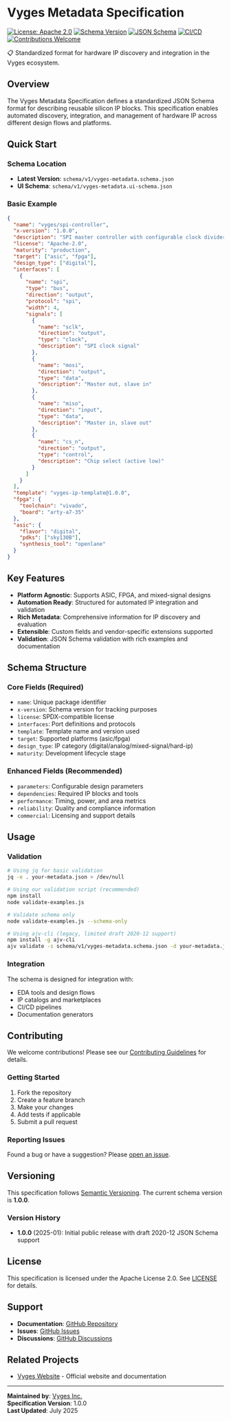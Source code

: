# Vyges Metadata Specification

[![License: Apache 2.0](https://img.shields.io/badge/License-Apache%202.0-blue.svg)](https://opensource.org/licenses/Apache-2.0)
[![Schema Version](https://img.shields.io/badge/Schema%20Version-1.0.0-green.svg)](https://github.com/vyges/vyges-metadata-spec)
[![JSON Schema](https://img.shields.io/badge/JSON%20Schema-Draft%202020--12-orange.svg)](https://json-schema.org/draft/2020-12/schema)
[![CI/CD](https://github.com/vyges/vyges-metadata-spec/workflows/Validate%20Schema%20and%20Examples/badge.svg)](https://github.com/vyges/vyges-metadata-spec/actions)
[![Contributions Welcome](https://img.shields.io/badge/contributions-welcome-brightgreen.svg?style=flat)](CONTRIBUTING.md)

📋 Standardized format for hardware IP discovery and integration in the Vyges ecosystem.

## Overview

The Vyges Metadata Specification defines a standardized JSON Schema format for describing reusable silicon IP blocks. This specification enables automated discovery, integration, and management of hardware IP across different design flows and platforms.

## Quick Start

### Schema Location
- **Latest Version**: `schema/v1/vyges-metadata.schema.json`
- **UI Schema**: `schema/v1/vyges-metadata.ui-schema.json`

### Basic Example

```json
{
  "name": "vyges/spi-controller",
  "x-version": "1.0.0",
  "description": "SPI master controller with configurable clock divider",
  "license": "Apache-2.0",
  "maturity": "production",
  "target": ["asic", "fpga"],
  "design_type": ["digital"],
  "interfaces": [
    {
      "name": "spi",
      "type": "bus",
      "direction": "output",
      "protocol": "spi",
      "width": 4,
      "signals": [
        {
          "name": "sclk",
          "direction": "output",
          "type": "clock",
          "description": "SPI clock signal"
        },
        {
          "name": "mosi",
          "direction": "output",
          "type": "data",
          "description": "Master out, slave in"
        },
        {
          "name": "miso",
          "direction": "input",
          "type": "data",
          "description": "Master in, slave out"
        },
        {
          "name": "cs_n",
          "direction": "output",
          "type": "control",
          "description": "Chip select (active low)"
        }
      ]
    }
  ],
  "template": "vyges-ip-template@1.0.0",
  "fpga": {
    "toolchain": "vivado",
    "board": "arty-a7-35"
  },
  "asic": {
    "flavor": "digital",
    "pdks": ["sky130B"],
    "synthesis_tool": "openlane"
  }
}
```

## Key Features

- **Platform Agnostic**: Supports ASIC, FPGA, and mixed-signal designs
- **Automation Ready**: Structured for automated IP integration and validation
- **Rich Metadata**: Comprehensive information for IP discovery and evaluation
- **Extensible**: Custom fields and vendor-specific extensions supported
- **Validation**: JSON Schema validation with rich examples and documentation

## Schema Structure

### Core Fields (Required)
- `name`: Unique package identifier
- `x-version`: Schema version for tracking purposes
- `license`: SPDX-compatible license
- `interfaces`: Port definitions and protocols
- `template`: Template name and version used
- `target`: Supported platforms (asic/fpga)
- `design_type`: IP category (digital/analog/mixed-signal/hard-ip)
- `maturity`: Development lifecycle stage

### Enhanced Fields (Recommended)
- `parameters`: Configurable design parameters
- `dependencies`: Required IP blocks and tools
- `performance`: Timing, power, and area metrics
- `reliability`: Quality and compliance information
- `commercial`: Licensing and support details

## Usage

### Validation
```bash
# Using jq for basic validation
jq -e . your-metadata.json > /dev/null

# Using our validation script (recommended)
npm install
node validate-examples.js

# Validate schema only
node validate-examples.js --schema-only

# Using ajv-cli (legacy, limited draft 2020-12 support)
npm install -g ajv-cli
ajv validate -s schema/v1/vyges-metadata.schema.json -d your-metadata.json
```

### Integration
The schema is designed for integration with:
- EDA tools and design flows
- IP catalogs and marketplaces
- CI/CD pipelines
- Documentation generators

## Contributing

We welcome contributions! Please see our [Contributing Guidelines](CONTRIBUTING.md) for details.

### Getting Started
1. Fork the repository
2. Create a feature branch
3. Make your changes
4. Add tests if applicable
5. Submit a pull request

### Reporting Issues
Found a bug or have a suggestion? Please [open an issue](https://github.com/vyges/vyges-metadata-spec/issues).

## Versioning

This specification follows [Semantic Versioning](https://semver.org/). The current schema version is **1.0.0**.

### Version History
- **1.0.0** (2025-01): Initial public release with draft 2020-12 JSON Schema support

## License

This specification is licensed under the Apache License 2.0. See [LICENSE](LICENSE) for details.

## Support

- **Documentation**: [GitHub Repository](https://github.com/vyges/vyges-metadata-spec)
- **Issues**: [GitHub Issues](https://github.com/vyges/vyges-metadata-spec/issues)
- **Discussions**: [GitHub Discussions](https://github.com/vyges/vyges-metadata-spec/discussions)

## Related Projects

- [Vyges Website](https://vyges.com/) - Official website and documentation

---

**Maintained by**: [Vyges Inc.](https://vyges.com)  
**Specification Version**: 1.0.0  
**Last Updated**: July 2025
